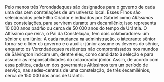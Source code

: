 ﻿Pelo menos três Vorondadeques são designados para o governo de cada uma das cem constelações de um universo local. Esses Filhos são selecionados pelo Filho Criador e indicados por Gabriel como <em>Altíssimos</em> das constelações, para servirem durante um decamilênio; isso representa 10 000 anos padrão ou cerca de 50 000 anos do tempo de Urântia. O Altíssimo que reina, o Pai da Constelação, tem dois colaboradores: um sênior e um júnior. A cada mudança na administração, o integrante sênior torna-se o líder do governo e o auxiliar júnior assume os deveres do sênior, enquanto os Vorondadeques residentes não compromissados nos mundos de Sálvington indicam um, dentre eles, como candidato à seleção e para assumir as responsabilidades do colaborador júnior. Assim, de acordo com essa política, cada um dos governantes Altíssimos tem um período de serviço, nas sedes-centrais de uma constelação, de três decamilênios, cerca de 150 000 dos anos de Urântia.